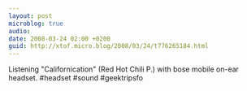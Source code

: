 ```yaml
---
layout: post
microblog: true
audio: 
date: 2008-03-24 02:00 +0200
guid: http://xtof.micro.blog/2008/03/24/t776265184.html
---
```

Listening "Californication" (Red Hot Chili P.) with bose mobile on-ear headset. #headset #sound #geektripsfo
